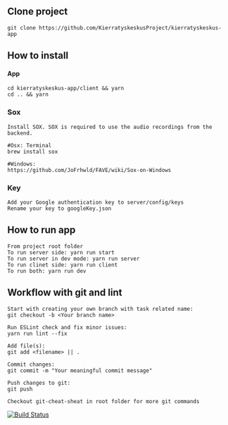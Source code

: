 ## Clone project
    git clone https://github.com/KierratyskeskusProject/kierratyskeskus-app
## How to install
#### App
    cd kierratyskeskus-app/client && yarn
    cd .. && yarn     
### Sox
    Install SOX. SOX is required to use the audio recordings from the backend.

    #Osx: Terminal
    brew install sox

    #Windows:
    https://github.com/JoFrhwld/FAVE/wiki/Sox-on-Windows
### Key
    Add your Google authentication key to server/config/keys
    Rename your key to googleKey.json
## How to run app
    From project root folder
    To run server side: yarn run start
    To run server in dev mode: yarn run server
    To run clinet side: yarn run client
    To run both: yarn run dev
## Workflow with git and lint
    Start with creating your own branch with task related name:
    git checkout -b <Your branch name>

    Run ESLint check and fix minor issues:
    yarn run lint --fix

    Add file(s):
    git add <filename> || .

    Commit changes:
    git commit -m "Your meaningful commit message"

    Push changes to git:
    git push

    Checkout git-cheat-sheat in root folder for more git commands

[![Build Status](https://travis-ci.org/KierratyskeskusProject/kierratyskeskus-app.svg?branch=master)](https://travis-ci.org/KierratyskeskusProject/kierratyskeskus-app)
